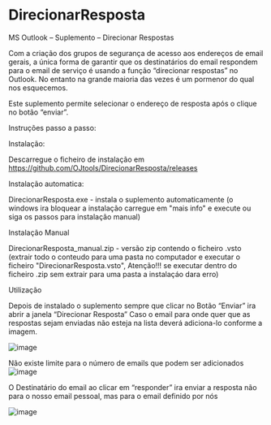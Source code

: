 # DirecionarResposta
MS Outlook – Suplemento – Direcionar Respostas

Com a criação dos grupos de segurança de acesso aos endereços de email gerais, a única forma de garantir que os destinatários do email respondem para o email de serviço é usando a função “direcionar respostas” no Outlook.
No entanto na grande maioria das vezes é um pormenor do qual nos esquecemos.

Este suplemento permite selecionar o endereço de resposta após o clique no botão “enviar”.

Instruções passo a passo:

Instalação:

Descarregue o ficheiro de instalação em https://github.com/OJtools/DirecionarResposta/releases

Instalação automatica:

DirecionarResposta.exe - instala o suplemento automaticamente (o windows ira bloquear a instalação carregue em "mais info" e execute ou siga os passos para instalação manual)

Instalação Manual

DirecionarResposta_manual.zip - versão zip contendo o ficheiro  .vsto (extrair todo o conteudo para uma pasta no computador e executar o ficheiro "DirecionarResposta.vsto", Atenção!!! se executar dentro do ficheiro .zip sem extrair para uma pasta a instalaçáo dara erro)



Utilização

Depois de instalado o suplemento sempre que clicar no Botão “Enviar” ira abrir a janela “Direcionar Resposta”
Caso o email para onde quer que as respostas sejam enviadas não esteja na lista deverá adiciona-lo conforme a imagem.
 
![image](https://github.com/OJtools/DirecionarResposta/assets/144587224/47802c06-000b-4f98-b953-f174145340fb)

Não existe limite para o número de emails que podem ser adicionados 
 ![image](https://github.com/OJtools/DirecionarResposta/assets/144587224/be0fceaf-5ffc-4e87-87b7-66ed66593c63)


O Destinatário do email ao clicar em “responder” ira enviar a resposta não para o nosso email pessoal, mas para o email definido por nós

 ![image](https://github.com/OJtools/DirecionarResposta/assets/144587224/ab88ced7-f5f7-44af-9dcd-bab09550aed0)




